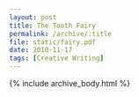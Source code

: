 ```yaml
---
layout: post
title: The Tooth Fairy
permalink: /archive/:title
file: static/fairy.pdf
date: 2010-11-17
tags: [Creative Writing]
---
```

{% include archive_body.html %}
